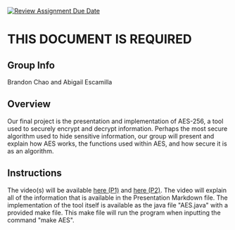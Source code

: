[![Review Assignment Due Date](https://classroom.github.com/assets/deadline-readme-button-24ddc0f5d75046c5622901739e7c5dd533143b0c8e959d652212380cedb1ea36.svg)](https://classroom.github.com/a/ecp4su41)
# THIS DOCUMENT IS REQUIRED
## Group Info

Brandon Chao and Abigail Escamilla

## Overview

Our final project is the presentation and implementation of AES-256, a tool used to securely encrypt and decrypt information. Perhaps the most secure algorithm used to hide sensitive information, our group will present and explain how AES works, the functions used within AES, and how secure it is as an algorithm. 

## Instructions

The video(s) will be available [here (P1)](https://drive.google.com/file/d/1RDACNe1QCrerhUBK7kidZzs5lbjNunVR/view?usp=sharing) and [here (P2)](https://drive.google.com/file/d/1F7BB05infInPcR06TS1QDcJxCW_2EsNu/view?usp=drive_link). The video will explain all of the information that is available in the Presentation Markdown file. The implementation of the tool itself is available as the java file "AES.java" with a provided make file. This make file will run the program when inputting the command "make AES".
